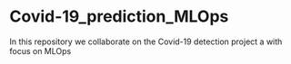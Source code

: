 # Covid-19_prediction_MLOps
In this repository we collaborate on the Covid-19 detection project a with focus on MLOps

